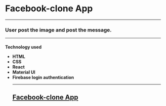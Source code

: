 <H1> Facebook-clone App</h1>
<hr>
<h3>
User post the image and post the message.

<hr>
<h4>
Technology used

<ul>
<li>
HTML

<br>
<li>
CSS

<br>
<li>
React
<li>
Material UI
<li>
 Firebase login authentication 
<hr>
<h2>
<a href="https://github.com/mohdquadir45/facebookclone.git">Facebook-clone App</a>
